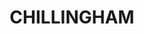 ---
lastmod: '2025-04-06T06:05:20+00:00'
latitude: -28.38059
layout: suburb
longitude: 153.31648
postcode: '2484'
state: NSW
title: CHILLINGHAM
url: /nsw/chillingham/
---